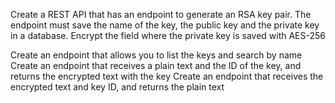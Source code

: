 Create a REST API that has an endpoint to generate an RSA key pair. The endpoint must save the name of the key, the public key and the private key in a database. Encrypt the field where the private key is saved with AES-256

Create an endpoint that allows you to list the keys and search by name
Create an endpoint that receives a plain text and the ID of the key, and returns the encrypted text with the key
Create an endpoint that receives the encrypted text and key ID, and returns the plain text
